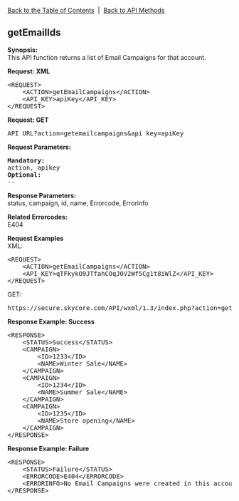 <a href="/1.3/README.md">Back to the Table of Contents</a>&nbsp;&nbsp;|&nbsp;&nbsp;<a href="API_METHODS.md">Back to API Methods</a>
<h2>getEmailIds</h2>
<p><strong>Synopsis:</strong><br />
This API function returns a list of Email Campaigns for that account.</p>
<div><strong>Request: XML</strong></div>
<pre>&lt;REQUEST&gt;
    &lt;ACTION&gt;getEmailCampaigns&lt;/ACTION&gt;
    &lt;API_KEY&gt;apiKey&lt;/API_KEY&gt;
&lt;/REQUEST&gt;</pre>
<div><strong>Request: GET</strong></div>
<pre>API_URL?action=getemailcampaigns&amp;api_key=apiKey</pre>
<div><strong>Request Parameters:</strong></div>
<pre><strong>Mandatory:</strong>
action, apikey
<strong>Optional:</strong>
--
</pre>

<strong>Response Parameters:</strong><br />
status, campaign, id, name, Errorcode, Errorinfo

<strong>Related Errorcodes: </strong><br />
E404
<div><strong>Request Examples</strong></div>
XML:
<pre>&lt;REQUEST&gt;
    &lt;ACTION&gt;getEmailCampaigns&lt;/ACTION&gt;
    &lt;API_KEY&gt;qTFkykO9JTfahCOqJ0V2Wf5Cg1t8iWlZ&lt;/API_KEY&gt;    
&lt;/REQUEST&gt;</pre>
GET:
<pre>https://secure.skycore.com/API/wxml/1.3/index.php?action=getemailcampaigns&api_key=qTFkykO9JTfahCOqJ0V2Wf5Cg1t8iWlZ</pre>
<div><strong>Response Example: Success</strong></div>
<pre>&lt;RESPONSE&gt;
    &lt;STATUS&gt;Success&lt;/STATUS&gt;
    &lt;CAMPAIGN&gt;
        &lt;ID&gt;1233&lt;/ID&gt;
        &lt;NAME&gt;Winter Sale&lt;/NAME&gt;
    &lt;/CAMPAIGN&gt;
    &lt;CAMPAIGN&gt;
        &lt;ID&gt;1234&lt;/ID&gt;
        &lt;NAME&gt;Summer Sale&lt;/NAME&gt;
    &lt;/CAMPAIGN&gt;
    &lt;CAMPAIGN&gt;
        &lt;ID&gt;1235&lt;/ID&gt;
        &lt;NAME&gt;Store opening&lt;/NAME&gt;
    &lt;/CAMPAIGN&gt;
&lt;/RESPONSE&gt;</pre>
<div><strong>Response Example: Failure</strong></div>
<pre>&lt;RESPONSE&gt;
    &lt;STATUS&gt;Failure&lt;/STATUS&gt;
    &lt;ERRORCODE&gt;E404&lt;/ERRORCODE&gt;
    &lt;ERRORINFO&gt;No Email Campaigns were created in this account&lt;/ERRORINFO&gt;
&lt;/RESPONSE&gt;</pre>
